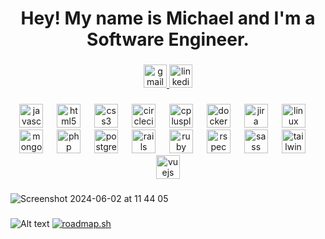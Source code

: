 <h1 align="center">Hey! My name is Michael and I'm a Software Engineer.</h1>

###

<div align="center">
  <a href="mailto:knottweb@gmail.com" target="_blank">
    <img src="https://img.shields.io/static/v1?message=Gmail&logo=gmail&label=&color=D14836&logoColor=white&labelColor=&style=for-the-badge" height="37" alt="gmail logo"  />
  </a>
  <a href="https://www.linkedin.com/in/knottm/" target="_blank">
    <img src="https://img.shields.io/static/v1?message=LinkedIn&logo=linkedin&label=&color=0077B5&logoColor=white&labelColor=&style=for-the-badge" height="37" alt="linkedin logo"  />
  </a>
</div>

###

<div align="center">
  <img src="https://cdn.jsdelivr.net/gh/devicons/devicon/icons/javascript/javascript-original.svg" height="38" alt="javascript logo"  />
  <img width="14" />
  <img src="https://cdn.jsdelivr.net/gh/devicons/devicon/icons/html5/html5-original.svg" height="38" alt="html5 logo"  />
  <img width="14" />
  <img src="https://cdn.jsdelivr.net/gh/devicons/devicon/icons/css3/css3-original.svg" height="38" alt="css3 logo"  />
  <img width="14" />
  <img src="https://cdn.jsdelivr.net/gh/devicons/devicon/icons/circleci/circleci-plain-wordmark.svg" height="38" alt="circleci logo"  />
  <img width="14" />
  <img src="https://cdn.jsdelivr.net/gh/devicons/devicon/icons/cplusplus/cplusplus-original.svg" height="38" alt="cplusplus logo"  />
  <img width="14" />
  <img src="https://cdn.jsdelivr.net/gh/devicons/devicon/icons/docker/docker-plain-wordmark.svg" height="38" alt="docker logo"  />
  <img width="14" />
  <img src="https://cdn.jsdelivr.net/gh/devicons/devicon/icons/jira/jira-original.svg" height="38" alt="jira logo"  />
  <img width="14" />
  <img src="https://cdn.jsdelivr.net/gh/devicons/devicon/icons/linux/linux-original.svg" height="38" alt="linux logo"  />
  <img width="14" />
  <img src="https://cdn.jsdelivr.net/gh/devicons/devicon/icons/mongodb/mongodb-original.svg" height="38" alt="mongodb logo"  />
  <img width="14" />
  <img src="https://cdn.jsdelivr.net/gh/devicons/devicon/icons/php/php-original.svg" height="38" alt="php logo"  />
  <img width="14" />
  <img src="https://cdn.jsdelivr.net/gh/devicons/devicon/icons/postgresql/postgresql-original.svg" height="38" alt="postgresql logo"  />
  <img width="14" />
  <img src="https://cdn.jsdelivr.net/gh/devicons/devicon/icons/rails/rails-plain-wordmark.svg" height="38" alt="rails logo"  />
  <img width="14" />
  <img src="https://cdn.jsdelivr.net/gh/devicons/devicon/icons/ruby/ruby-original.svg" height="38" alt="ruby logo"  />
  <img width="14" />
  <img src="https://cdn.jsdelivr.net/gh/devicons/devicon/icons/rspec/rspec-original.svg" height="38" alt="rspec logo"  />
  <img width="14" />
  <img src="https://cdn.jsdelivr.net/gh/devicons/devicon/icons/sass/sass-original.svg" height="38" alt="sass logo"  />
  <img width="14" />
  <img src="https://cdn.jsdelivr.net/gh/devicons/devicon/icons/tailwindcss/tailwindcss-original-wordmark.svg" height="38" alt="tailwindcss logo"  />
  <img width="14" />
  <img src="https://cdn.jsdelivr.net/gh/devicons/devicon/icons/vuejs/vuejs-original.svg" height="38" alt="vuejs logo"  />
</div>

###

![Screenshot 2024-06-02 at 11 44 05](https://github.com/Teleri/Teleri/assets/26676054/cde48c59-5486-4295-82af-1f7d79d50001)

###

![Alt text](https://spotify-recently-played-readme.vercel.app/api?user=11182837879)
[![roadmap.sh](https://roadmap.sh/card/tall/663fceb0e8cf2039c5e46761?variant=dark&roadmaps=computer-science)](https://roadmap.sh)

###
